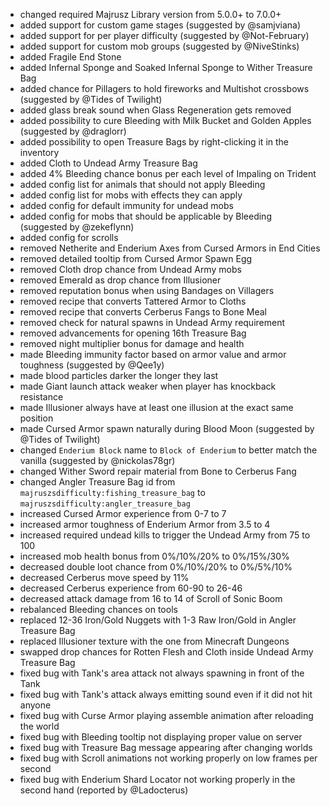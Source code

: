 - changed required Majrusz Library version from 5.0.0+ to 7.0.0+
- added support for custom game stages (suggested by @samjviana)
- added support for per player difficulty (suggested by @Not-February)
- added support for custom mob groups (suggested by @NiveStinks)
- added Fragile End Stone
- added Infernal Sponge and Soaked Infernal Sponge to Wither Treasure Bag
- added chance for Pillagers to hold fireworks and Multishot crossbows (suggested by @Tides of Twilight)
- added glass break sound when Glass Regeneration gets removed
- added possibility to cure Bleeding with Milk Bucket and Golden Apples (suggested by @draglorr)
- added possibility to open Treasure Bags by right-clicking it in the inventory
- added Cloth to Undead Army Treasure Bag
- added 4% Bleeding chance bonus per each level of Impaling on Trident
- added config list for animals that should not apply Bleeding
- added config list for mobs with effects they can apply
- added config for default immunity for undead mobs
- added config for mobs that should be applicable by Bleeding (suggested by @zekeflynn)
- added config for scrolls
- removed Netherite and Enderium Axes from Cursed Armors in End Cities
- removed detailed tooltip from Cursed Armor Spawn Egg
- removed Cloth drop chance from Undead Army mobs
- removed Emerald as drop chance from Illusioner
- removed reputation bonus when using Bandages on Villagers
- removed recipe that converts Tattered Armor to Cloths
- removed recipe that converts Cerberus Fangs to Bone Meal
- removed check for natural spawns in Undead Army requirement
- removed advancements for opening 16th Treasure Bag
- removed night multiplier bonus for damage and health
- made Bleeding immunity factor based on armor value and armor toughness (suggested by @Qee1y)
- made blood particles darker the longer they last
- made Giant launch attack weaker when player has knockback resistance
- made Illusioner always have at least one illusion at the exact same position
- made Cursed Armor spawn naturally during Blood Moon (suggested by @Tides of Twilight)
- changed `Enderium Block` name to `Block of Enderium` to better match the vanilla (suggested by @nickolas78gr)
- changed Wither Sword repair material from Bone to Cerberus Fang
- changed Angler Treasure Bag id from `majruszsdifficulty:fishing_treasure_bag` to `majruszsdifficulty:angler_treasure_bag`
- increased Cursed Armor experience from 0-7 to 7
- increased armor toughness of Enderium Armor from 3.5 to 4
- increased required undead kills to trigger the Undead Army from 75 to 100
- increased mob health bonus from 0%/10%/20% to 0%/15%/30%
- decreased double loot chance from 0%/10%/20% to 0%/5%/10%
- decreased Cerberus move speed by 11%
- decreased Cerberus experience from 60-90 to 26-46
- decreased attack damage from 16 to 14 of Scroll of Sonic Boom 
- rebalanced Bleeding chances on tools
- replaced 12-36 Iron/Gold Nuggets with 1-3 Raw Iron/Gold in Angler Treasure Bag
- replaced Illusioner texture with the one from Minecraft Dungeons
- swapped drop chances for Rotten Flesh and Cloth inside Undead Army Treasure Bag
- fixed bug with Tank's area attack not always spawning in front of the Tank
- fixed bug with Tank's attack always emitting sound even if it did not hit anyone
- fixed bug with Curse Armor playing assemble animation after reloading the world
- fixed bug with Bleeding tooltip not displaying proper value on server
- fixed bug with Treasure Bag message appearing after changing worlds
- fixed bug with Scroll animations not working properly on low frames per second
- fixed bug with Enderium Shard Locator not working properly in the second hand (reported by @Ladocterus)